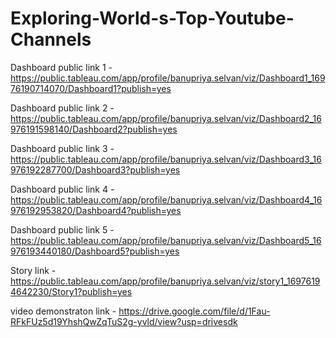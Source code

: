 # Exploring-World-s-Top-Youtube-Channels


Dashboard public link 1 - https://public.tableau.com/app/profile/banupriya.selvan/viz/Dashboard1_16976190714070/Dashboard1?publish=yes

Dashboard public link 2 - https://public.tableau.com/app/profile/banupriya.selvan/viz/Dashboard2_16976191598140/Dashboard2?publish=yes

Dashboard public link 3 - https://public.tableau.com/app/profile/banupriya.selvan/viz/Dashboard3_16976192287700/Dashboard3?publish=yes

Dashboard public link 4 - https://public.tableau.com/app/profile/banupriya.selvan/viz/Dashboard4_16976192953820/Dashboard4?publish=yes

Dashboard public link 5 - https://public.tableau.com/app/profile/banupriya.selvan/viz/Dashboard5_16976193440180/Dashboard5?publish=yes

Story link -  https://public.tableau.com/app/profile/banupriya.selvan/viz/story1_16976194642230/Story1?publish=yes

video demonstraton link - https://drive.google.com/file/d/1Fau-RFkFUz5d19YhshQwZqTuS2g-yvld/view?usp=drivesdk
